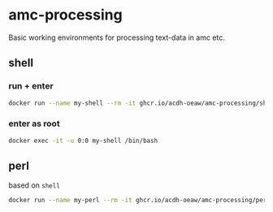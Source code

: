 # amc-processing

Basic working environments for processing text-data in amc etc. 

## shell

### run + enter
```bash
docker run --name my-shell --rm -it ghcr.io/acdh-oeaw/amc-processing/shell:latest
```

### enter as root
```bash
docker exec -it -u 0:0 my-shell /bin/bash
```

## perl

based on `shell`

```bash
docker run --name my-perl --rm -it ghcr.io/acdh-oeaw/amc-processing/perl:latest
```

